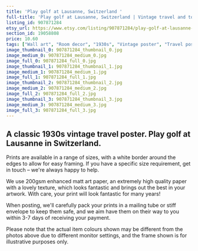 ```yaml
---
title: 'Play golf at Lausanne, Switzerland '
full-title: 'Play golf at Lausanne, Switzerland | Vintage travel and tourism poster | Retro print | Vintage wall art | Exploration'
listing_id: 907871284
etsy_url: https://www.etsy.com/listing/907871284/play-golf-at-lausanne-switzerland?utm_source=site&utm_medium=api&utm_campaign=api
section_id: 19058808
price: 10.60
tags: ["Wall art", "Room decor", "1930s", "Vintage poster", "Travel poster", "Vintage print", "High quality print", "Retro travel", "Exploration", "Classic posters", "Lausanne Switzerland", "Sport print", "Golfing"]
image_thumbnail_0: 907871284_thumbnail_0.jpg
image_medium_0: 907871284_medium_0.jpg
image_full_0: 907871284_full_0.jpg
image_thumbnail_1: 907871284_thumbnail_1.jpg
image_medium_1: 907871284_medium_1.jpg
image_full_1: 907871284_full_1.jpg
image_thumbnail_2: 907871284_thumbnail_2.jpg
image_medium_2: 907871284_medium_2.jpg
image_full_2: 907871284_full_2.jpg
image_thumbnail_3: 907871284_thumbnail_3.jpg
image_medium_3: 907871284_medium_3.jpg
image_full_3: 907871284_full_3.jpg
---
```

A classic 1930s vintage travel poster. Play golf at Lausanne in Switzerland.
---

Prints are available in a range of sizes, with a white border around the edges to allow for easy framing. If you have a specific size requirement, get in touch – we&#39;re always happy to help.

We use 200gsm enhanced matt art paper, an extremely high quality paper with a lovely texture, which looks fantastic and brings out the best in your artwork. With care, your print will look fantastic for many years!

When posting, we&#39;ll carefully pack your prints in a mailing tube or stiff envelope to keep them safe, and we aim have them on their way to you within 3-7 days of receiving your payment.

Please note that the actual item colours shown may be different from the photos above due to different monitor settings, and the frame shown is for illustrative purposes only.

